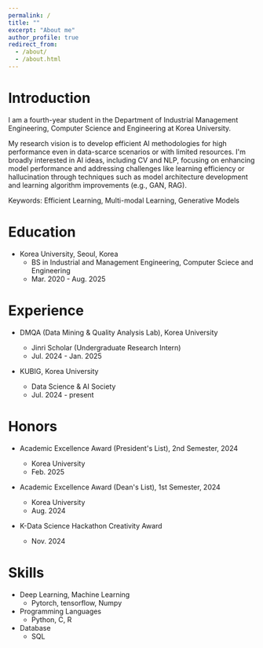 ```yaml
---
permalink: /
title: ""
excerpt: "About me"
author_profile: true
redirect_from: 
  - /about/
  - /about.html
---
```

Introduction
======
I am a fourth-year student in the Department of Industrial Management Engineering, Computer Science and Engineering at Korea University.

My research vision is to develop efficient AI methodologies for high performance even in data-scarce scenarios or with limited resources. I'm broadly interested in AI ideas, including CV and NLP, focusing on enhancing model performance and addressing challenges like learning efficiency or hallucination through techniques such as model architecture development and learning algorithm improvements (e.g., GAN, RAG).

Keywords: Efficient Learning, Multi-modal Learning, Generative Models

Education
======
* Korea University, Seoul, Korea
  * BS in Industrial and Management Engineering, Computer Sciece and Engineering
  * Mar. 2020 - Aug. 2025

Experience
=====
* DMQA (Data Mining & Quality Analysis Lab), Korea University
  * Jinri Scholar (Undergraduate Research Intern)
  * Jul. 2024 - Jan. 2025

* KUBIG, Korea University
  * Data Science & AI Society
  * Jul. 2024 - present

Honors
=====
* Academic Excellence Award (President's List), 2nd Semester, 2024
  * Korea University
  * Feb. 2025

* Academic Excellence Award (Dean's List), 1st Semester, 2024
  * Korea University
  * Aug. 2024

* K-Data Science Hackathon Creativity Award
  * Nov. 2024

Skills
======
* Deep Learning, Machine Learning
  * Pytorch, tensorflow, Numpy
* Programming Languages
  * Python, C, R
* Database
  * SQL